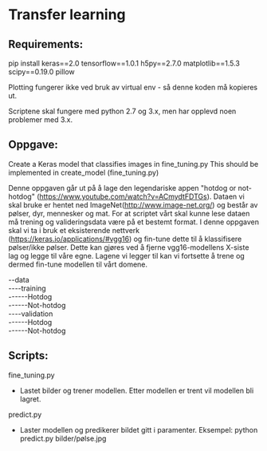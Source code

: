 # Transfer learning

## Requirements: 
pip install keras==2.0 tensorflow==1.0.1 h5py==2.7.0 matplotlib==1.5.3 scipy==0.19.0 pillow

Plotting fungerer ikke ved bruk av virtual env - så denne koden må kopieres ut. 

Scriptene skal fungere med python 2.7 og 3.x, men har opplevd noen problemer med 3.x.  


## Oppgave:
Create a Keras model that classifies images in fine_tuning.py
This should be implemented in create_model (fine_tuning.py)

Denne oppgaven går ut på å lage den legendariske appen "hotdog or not-hotdog" (https://www.youtube.com/watch?v=ACmydtFDTGs).
Dataen vi skal bruke er hentet ned ImageNet(http://www.image-net.org/) og består av pølser, dyr, mennesker og mat.
For at scriptet vårt skal kunne lese dataen må trening og valideringsdata være på et bestemt format. I denne oppgaven skal vi ta i bruk et eksisterende nettverk (https://keras.io/applications/#vgg16) og fin-tune dette til å klassifisere pølser/ikke pølser. Dette kan gjøres ved å fjerne vgg16-modellens X-siste lag og legge til våre egne. Lagene vi legger til kan vi fortsette å trene og dermed fin-tune modellen til vårt domene. 

--data<br />
----training<br />
------Hotdog<br />
------Not-hotdog<br />
----validation<br />
------Hotdog<br />
------Not-hotdog<br />


## Scripts:
fine_tuning.py
- Lastet bilder og trener modellen. Etter modellen er trent vil modellen bli lagret. 

predict.py
- Laster modellen og predikerer bildet gitt i paramenter. 
Eksempel: python predict.py bilder/pølse.jpg
